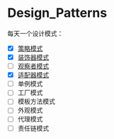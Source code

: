 # Design_Patterns

每天一个设计模式：

- [x] [策略模式](https://github.com/WilliamsZhang/Design_Patterns/wiki/%E7%AD%96%E7%95%A5%E6%A8%A1%E5%BC%8F)
- [x] [装饰器模式](https://github.com/WilliamsZhang/Design_Patterns/wiki/%E8%A3%85%E9%A5%B0%E5%99%A8%E6%A8%A1%E5%BC%8F)
- [ ] [观察者模式]()
- [x] [适配器模式](https://github.com/WilliamsZhang/Design_Patterns/wiki/%E9%80%82%E9%85%8D%E5%99%A8%E6%A8%A1%E5%BC%8F)
- [ ] 单例模式
- [ ] 工厂模式
- [ ] 模板方法模式
- [ ] 外观模式
- [ ] 代理模式
- [ ] 责任链模式